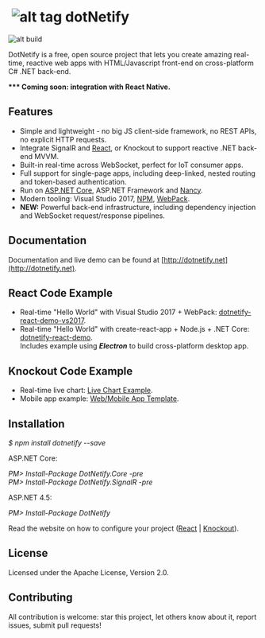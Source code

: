# &nbsp;![alt tag](http://dotnetify.net/content/images/greendot.png) dotNetify 
![alt build](https://ci.appveyor.com/api/projects/status/github/dsuryd/dotnetify?svg=true)

DotNetify is a free, open source project that lets you create amazing real-time, reactive web apps with HTML/Javascript front-end on cross-platform C# .NET back-end. 

__*** Coming soon: integration with React Native.__

## Features

* Simple and lightweight - no big JS client-side framework, no REST APIs, no explicit HTTP requests.
* Integrate SignalR and [React](https://facebook.github.io/react/), or Knockout to support reactive .NET back-end MVVM.
* Built-in real-time across WebSocket, perfect for IoT consumer apps.
* Full support for single-page apps, including deep-linked, nested routing and token-based authentication.
* Run on [ASP.NET Core](http://asp.net/core), ASP.NET Framework and [Nancy](https://github.com/dsuryd/dotNetify-Nancy-demo).
* Modern tooling: Visual Studio 2017, [NPM](https://www.npmjs.com/), [WebPack](https://webpack.github.io/).
* __NEW:__ Powerful back-end infrastructure, including dependency injection and WebSocket request/response pipelines.

## Documentation

Documentation and live demo can be found at [http://dotnetify.net](http://dotnetify.net).

## React Code Example   

* Real-time "Hello World" with Visual Studio 2017 + WebPack: [dotnetify-react-demo-vs2017](https://github.com/dsuryd/dotnetify-react-demo-vs2017).   
* Real-time "Hello World" with create-react-app + Node.js + .NET Core: [dotnetify-react-demo](https://github.com/dsuryd/dotnetify-react-demo).  
Includes example using ***Electron*** to build cross-platform desktop app.

## Knockout Code Example

* Real-time live chart: [Live Chart Example](https://github.com/dsuryd/dotnetify-knockout-demo/tree/master/LiveChart).    
* Mobile app example: [Web/Mobile App Template](https://github.com/dsuryd/dotnetify-knockout-demo/tree/master/MobileApp).

## Installation

*$ npm install dotnetify --save*

ASP.NET Core:

*PM> Install-Package DotNetify.Core -pre*  
*PM> Install-Package DotNetify.SignalR -pre*  

ASP.NET 4.5:

*PM> Install-Package DotNetify*  

Read the website on how to configure your project ([React](http://dotnetify.net/react/Installation) | [Knockout](http://dotnetify.net/index/Installing)).

## License
Licensed under the Apache License, Version 2.0.

## Contributing
All contribution is welcome: star this project, let others know about it, report issues, submit pull requests!
